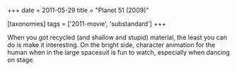 +++
date = 2011-05-29
title = "Planet 51 (2009)"

[taxonomies]
tags = ['2011-movie', 'substandard']
+++

When you got recycled (and shallow and stupid) material, the least you
can do is make it interesting. On the bright side, character animation
for the human when in the large spacesuit is fun to watch, especially
when dancing on stage.
